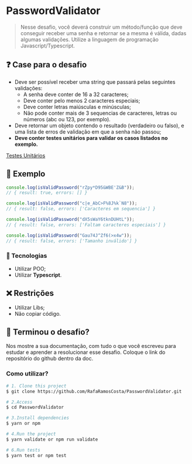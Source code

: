 # PasswordValidator

> Nesse desafio, você deverá construir um método/função que deve conseguir receber uma senha e retornar se a mesma é válida, dadas algumas validações. Utilize a linguagem de programação Javascript/Typescript.
> 

## ❓ Case para o desafio

- Deve ser possível receber uma string que passará pelas seguintes validações:
    - A senha deve conter de 16 a 32 caracteres;
    - Deve conter pelo menos 2 caracteres especiais;
    - Deve conter letras maiúsculas e minúsculas;
    - Não pode conter mais de 3 sequencias de caracteres, letras ou números (abc ou 123, por exemplo).
- Deve retornar um objeto contendo o resultado (verdadeiro ou falso), e uma lista de erros de validação em que a senha não passou;
- **Deve conter testes unitários para validar os casos listados no exemplo.**

[Testes Unitários](https://www.notion.so/Testes-Unit-rios-b31647b73c8b45d99deff35cff5539ce)

## 🎲 Exemplo

```jsx
console.log(isValidPassword("rZpy*D95&WBE'Z&B"));
// { result: true, errors: [] }

console.log(isValidPassword("c|e_AbC>F%8J%k`N8"));
// { result: false, errors: ['Caracteres em sequencia'] }

console.log(isValidPassword("dX5sWaY6tknDUHtL"));
// { result: false, errors: ['Faltam caracteres especiais'] }

console.log(isValidPassword("Gau74J^Zf6(>x4w"));
// { result: false, errors: ['Tamanho inválido'] }
```

### 👾 Tecnologias

- Utilizar POO;
- Utilizar **Typescript**.

## ❌ Restrições

- Utilizar Libs;
- Não copiar código.

## 🚀 Terminou o desafio?

Nos mostre a sua documentação, com tudo o que você escreveu para estudar e aprender a resolucionar esse desafio. Coloque o link do repositório do github dentro da doc.

### Como utilizar?
```bash
# 1. Clone this project
$ git clone https://github.com/RafaRamosCosta/PasswordValidator.git

# 2.Access
$ cd PasswordValidator

# 3.Install dependencies
$ yarn or npm

# 4.Run the project
$ yarn validate or npm run validate

# 6.Run tests
$ yarn test or npm test  
```